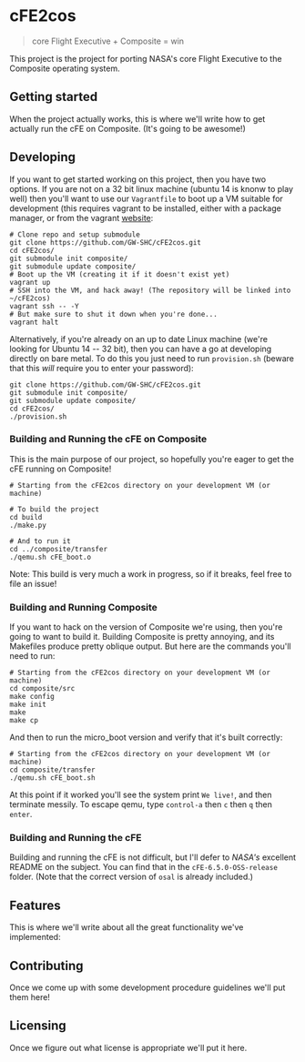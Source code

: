 # cFE2cos
> core Flight Executive + Composite = win

This project is the project for porting NASA's core Flight Executive to the
Composite operating system.

## Getting started

When the project actually works, this is where we'll write how to get actually
run the cFE on Composite. (It's going to be awesome!)

## Developing

If you want to get started working on this project, then you have two options.
If you are not on a 32 bit linux machine (ubuntu 14 is knonw to play well) then you'll want to use our `Vagrantfile` to boot up a
VM suitable for development (this requires vagrant to be installed, either with
a package manager, or from the vagrant
[website](https://www.vagrantup.com/docs/installation/):

```shell
# Clone repo and setup submodule
git clone https://github.com/GW-SHC/cFE2cos.git
cd cFE2cos/
git submodule init composite/
git submodule update composite/
# Boot up the VM (creating it if it doesn't exist yet)
vagrant up
# SSH into the VM, and hack away! (The repository will be linked into ~/cFE2cos)
vagrant ssh -- -Y
# But make sure to shut it down when you're done...
vagrant halt
```

Alternatively, if you're already on an up to date Linux machine (we're looking
for Ubuntu 14 -- 32 bit), then you can have a go at developing directly on bare
metal. To do this you just need to run `provision.sh` (beware that this *will*
require you to enter your password):

```shell
git clone https://github.com/GW-SHC/cFE2cos.git
git submodule init composite/
git submodule update composite/
cd cFE2cos/
./provision.sh
```

### Building and Running the cFE on Composite

This is the main purpose of our project, so hopefully you're eager to get the
cFE running on Composite!

```shell
# Starting from the cFE2cos directory on your development VM (or machine)

# To build the project
cd build
./make.py

# And to run it
cd ../composite/transfer
./qemu.sh cFE_boot.o
```

Note: This build is very much a work in progress, so if it breaks, feel free to
file an issue!

### Building and Running Composite

If you want to hack on the version of Composite we're using, then you're going
to want to build it. Building Composite is pretty annoying, and its Makefiles
produce pretty oblique output. But here are the commands you'll need to run:

```shell
# Starting from the cFE2cos directory on your development VM (or machine)
cd composite/src
make config
make init
make
make cp
```

And then to run the micro_boot version and verify that it's built correctly:
```shell
# Starting from the cFE2cos directory on your development VM (or machine)
cd composite/transfer
./qemu.sh cFE_boot.sh
```

At this point if it worked you'll see the system print `We live!`, and
then terminate messily. To escape qemu, type `control-a` then `c` then `q` then
`enter`.

### Building and Running the cFE

Building and running the cFE is not difficult, but I'll defer to _NASA's_
excellent README on the subject. You can find that in the
`cFE-6.5.0-OSS-release` folder. (Note that the correct version of `osal` is
already included.)

## Features

This is where we'll write about all the great functionality we've implemented:

## Contributing

Once we come up with some development procedure guidelines we'll put them here!

## Licensing

Once we figure out what license is appropriate we'll put it here.
